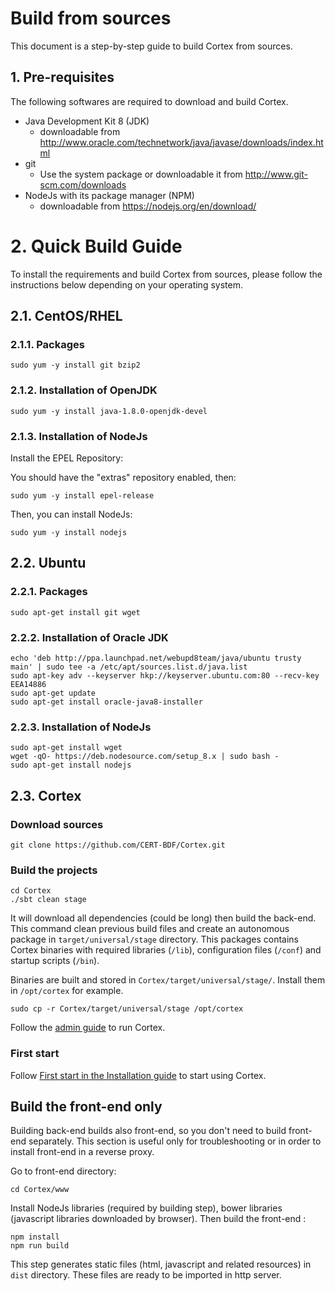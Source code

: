 # Build from sources

This document is a step-by-step guide to build Cortex from sources.

## 1. Pre-requisites

The following softwares are required to download and build Cortex.

* Java Development Kit 8 (JDK)
  * downloadable from http://www.oracle.com/technetwork/java/javase/downloads/index.html
* git
  * Use the system package or downloadable it from http://www.git-scm.com/downloads
* NodeJs with its package manager (NPM)
  * downloadable from https://nodejs.org/en/download/


# 2. Quick Build Guide

To install the requirements and build Cortex from sources, please follow the instructions below depending on your
operating system.

## 2.1. CentOS/RHEL

### 2.1.1. Packages

```
sudo yum -y install git bzip2
```

### 2.1.2. Installation of OpenJDK

```
sudo yum -y install java-1.8.0-openjdk-devel
```

### 2.1.3. Installation of NodeJs

Install the EPEL Repository:

You should have the "extras" repository enabled, then:  
```
sudo yum -y install epel-release
```

Then, you can install NodeJs:

```
sudo yum -y install nodejs
```

## 2.2. Ubuntu

### 2.2.1. Packages

```
sudo apt-get install git wget
```

### 2.2.2. Installation of Oracle JDK

```
echo 'deb http://ppa.launchpad.net/webupd8team/java/ubuntu trusty main' | sudo tee -a /etc/apt/sources.list.d/java.list
sudo apt-key adv --keyserver hkp://keyserver.ubuntu.com:80 --recv-key EEA14886
sudo apt-get update
sudo apt-get install oracle-java8-installer
```

### 2.2.3. Installation of NodeJs

```
sudo apt-get install wget
wget -qO- https://deb.nodesource.com/setup_8.x | sudo bash -
sudo apt-get install nodejs
```

## 2.3. Cortex

### Download sources

```
git clone https://github.com/CERT-BDF/Cortex.git
```

### Build the projects

```
cd Cortex
./sbt clean stage
```

It will download all dependencies (could be long) then build the back-end.
This command clean previous build files and create an autonomous package in `target/universal/stage` directory. This
packages contains Cortex binaries with required libraries (`/lib`), configuration files
(`/conf`) and startup scripts (`/bin`).

Binaries are built and stored in `Cortex/target/universal/stage/`. Install them in `/opt/cortex` for example.

```
sudo cp -r Cortex/target/universal/stage /opt/cortex
```

Follow the [admin guide](../admin/admin-guide.md) to run Cortex.


### First start

Follow [First start in the Installation guide](binary-guide.md#4-first-start) to start using Cortex.


## Build the front-end only
Building back-end builds also front-end, so you don't need to build front-end separately. This section is useful only
for troubleshooting or in order to install front-end in a reverse proxy.

Go to front-end directory:
```
cd Cortex/www
```

Install NodeJs libraries (required by building step), bower libraries (javascript libraries downloaded by browser). Then
build the front-end :
```
npm install
npm run build
```

This step generates static files (html, javascript and related resources) in `dist` directory. These files are ready to
be imported in http server.

